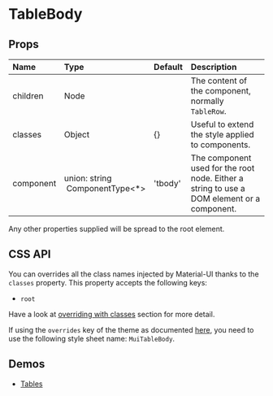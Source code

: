 <!--- This documentation is automatically generated, do not try to edit it. -->

# TableBody



## Props
| Name | Type | Default | Description |
|:-----|:-----|:--------|:------------|
| children | Node |  | The content of the component, normally `TableRow`. |
| classes | Object | {} | Useful to extend the style applied to components. |
| component | union:&nbsp;string<br>&nbsp;ComponentType<*><br> | 'tbody' | The component used for the root node. Either a string to use a DOM element or a component. |

Any other properties supplied will be spread to the root element.

## CSS API

You can overrides all the class names injected by Material-UI thanks to the `classes` property.
This property accepts the following keys:
- `root`

Have a look at [overriding with classes](/customization/overrides#overriding-with-classes)
section for more detail.

If using the `overrides` key of the theme as documented
[here](/customization/themes#customizing-all-instances-of-a-component-type),
you need to use the following style sheet name: `MuiTableBody`.

## Demos

- [Tables](/demos/tables)

